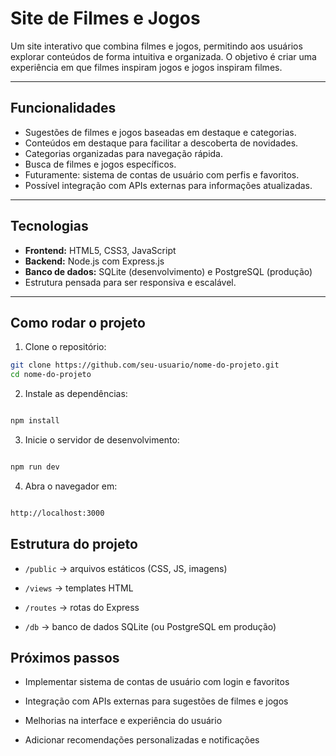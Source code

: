 # Site de Filmes e Jogos

Um site interativo que combina filmes e jogos, permitindo aos usuários explorar conteúdos de forma intuitiva e organizada. O objetivo é criar uma experiência em que filmes inspiram jogos e jogos inspiram filmes.

---

## Funcionalidades

- Sugestões de filmes e jogos baseadas em destaque e categorias.
- Conteúdos em destaque para facilitar a descoberta de novidades.
- Categorias organizadas para navegação rápida.
- Busca de filmes e jogos específicos.
- Futuramente: sistema de contas de usuário com perfis e favoritos.
- Possível integração com APIs externas para informações atualizadas.

---

## Tecnologias

- **Frontend:** HTML5, CSS3, JavaScript
- **Backend:** Node.js com Express.js
- **Banco de dados:** SQLite (desenvolvimento) e PostgreSQL (produção)
- Estrutura pensada para ser responsiva e escalável.

---

## Como rodar o projeto

1. Clone o repositório:

```bash
git clone https://github.com/seu-usuario/nome-do-projeto.git
cd nome-do-projeto
```



2. Instale as dependências:

```bash

npm install

```



3. Inicie o servidor de desenvolvimento:

```bash

npm run dev

```



4. Abra o navegador em:

```bash

http://localhost:3000

```



## Estrutura do projeto




- `/public` → arquivos estáticos (CSS, JS, imagens)

- `/views` → templates HTML

- `/routes` → rotas do Express

- `/db` → banco de dados SQLite (ou PostgreSQL em produção)


## Próximos passos


- Implementar sistema de contas de usuário com login e favoritos

- Integração com APIs externas para sugestões de filmes e jogos

- Melhorias na interface e experiência do usuário

- Adicionar recomendações personalizadas e notificações
